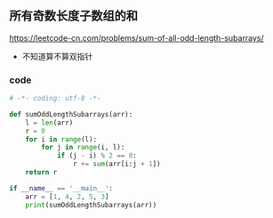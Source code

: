 ## 所有奇数长度子数组的和

https://leetcode-cn.com/problems/sum-of-all-odd-length-subarrays/

- 不知道算不算双指针

### code

```python
# -*- coding: utf-8 -*-

def sumOddLengthSubarrays(arr):
    l = len(arr)
    r = 0
    for i in range(l):
        for j in range(i, l):
            if (j - i) % 2 == 0:
                r += sum(arr[i:j + 1])
    return r

if __name__ == '__main__':
    arr = [1, 4, 2, 5, 3]
    print(sumOddLengthSubarrays(arr))
```